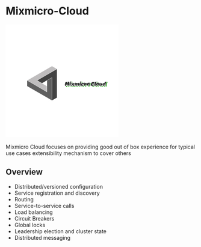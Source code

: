 # Mixmicro-Cloud
![](/document/logo.jpg)

Mixmicro Cloud focuses on providing good out of box experience for typical use cases extensibility mechanism to cover others

## Overview
- Distributed/versioned configuration
- Service registration and discovery
- Routing
- Service-to-service calls
- Load balancing
- Circuit Breakers
- Global locks
- Leadership election and cluster state
- Distributed messaging
